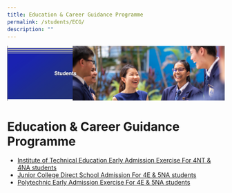 ```yaml
---
title: Education & Career Guidance Programme
permalink: /students/ECG/
description: ""
---
```

![](/images/Students%20Banner.png)

Education & Career Guidance Programme
=====================================

* [Institute of Technical Education Early Admission Exercise For 4NT & 4NA students](/files/Institute%20of%20Technical%20Education%20Early%20Admission%20Exercise%20For%204NT%20%204NA%20students.pdf)
* [Junior College Direct School Admission For 4E & 5NA students](/files/Junior%20College%20Direct%20School%20Admission%20For%204EXP%20%205NA%20stduents.pdf)
* [Polytechnic Early Admission Exercise For 4E & 5NA students](/files/Polytechnic%20Early%20Admission%20Exercise%20For%204EXP%20%205NA%20students.pdf)